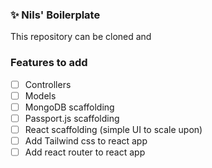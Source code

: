 ###  ✨ Nils' Boilerplate

This repository can be cloned and 

### Features to add

- [ ] Controllers
- [ ] Models
- [ ] MongoDB scaffolding
- [ ] Passport.js scaffolding
- [ ] React scaffolding (simple UI to scale upon)
- [ ] Add Tailwind css to react app
- [ ] Add react router to react app